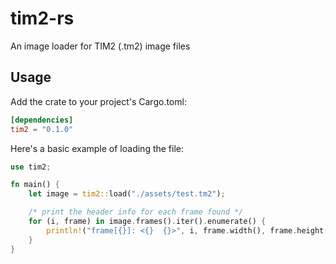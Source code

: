 # tim2-rs

An image loader for TIM2 (.tm2) image files

## Usage

Add the crate to your project's Cargo.toml:

```toml
[dependencies]
tim2 = "0.1.0"
```

Here's a basic example of loading the file:

```rust
use tim2;

fn main() {
    let image = tim2::load("./assets/test.tm2");

    /* print the header info for each frame found */
    for (i, frame) in image.frames().iter().enumerate() {
        println!("frame[{}]: <{}  {}>", i, frame.width(), frame.height());
    }
}
```
